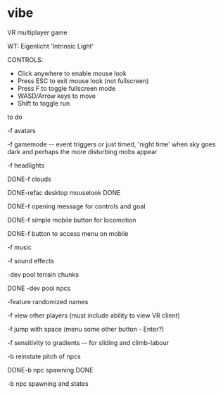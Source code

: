 # vibe
VR multiplayer game

WT: Eigenlicht 'Intrinsic Light'

CONTROLS:
- Click anywhere to enable mouse look
- Press ESC to exit mouse look (not fullscreen)
- Press F to toggle fullscreen mode
- WASD/Arrow keys to move
- Shift to toggle run

to do

-f avatars

-f gamemode -- event triggers or just timed, 'night time' when sky goes dark and perhaps the more disturbing mobs appear

-f headlights

DONE-f clouds

DONE-refac desktop mouselook DONE

DONE-f opening message for controls and goal

DONE-f simple mobile button for locomotion 

DONE-f button to access menu on mobile

-f music

-f sound effects

-dev pool terrain chunks

DONE -dev pool npcs

-feature randomized names

-f view other players (must include ability to view VR client)

-f jump with space (menu some other button - Enter?)

-f sensitivity to gradients -- for sliding and climb-labour

-b reinstate pitch of npcs

DONE-b npc spawning DONE

-b npc spawning and states
